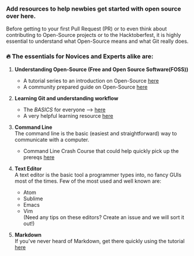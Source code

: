 ### Add resources to help newbies get started with open source over here.

Before getting to your first Pull Request (PR) or to even think about contributing to Open-Source projects or to the Hacktoberfest, it is highly essential to understand what Open-Source means and what Git really does. 

###  :fire:  The essentials for Novices and Experts alike are:

 1. **Understanding Open-Source (Free and Open Source Software(FOSS))** <br>
    + A tutorial series to an introduction on Open-Source [here](https://www.digitalocean.com/community/tutorial_series/an-introduction-to-open-source)
    + A community prepared guide on Open-Source [here](https://opensource.guide/)
    
 2. **Learning Git and understanding workflow** <br>
    + The *BASICS* for everyone --> [here](https://guides.github.com/activities/hello-world/)
    + A very helpful learning resource [here](https://git-scm.com/book/en/v2)
    
 3. **Command Line** <br>
    The command line is the basic (easiest and straightforward) way to communicate with a computer. 
    + Command Line Crash Course that could help quickly pick up the prereqs [here](https://learnpythonthehardway.org/book/appendixa.html)

 4. **Text Editor** <br>
    A text editor is the basic tool a programmer types into, no fancy GUIs most of the times. 
    Few of the most used and well known are: 
    + Atom
    + Sublime
    + Emacs
    + Vim  
    (Need any tips on these editors? Create an issue and we will sort it out!)

 5. **Markdown** <br>
     If you've never heard of Markdown, get there quickly using the tutorial [here](http://markdowntutorial.com/)
